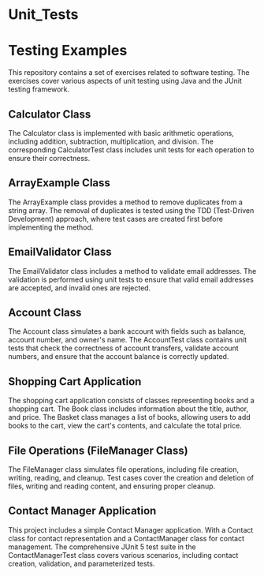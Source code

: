 # Unit_Tests

# Testing Examples
This repository contains a set of exercises related to software testing. The exercises cover various aspects of unit testing using Java and the JUnit testing framework.

## Calculator Class
The Calculator class is implemented with basic arithmetic operations, including addition, subtraction, multiplication, and division. The corresponding CalculatorTest class includes unit tests for each operation to ensure their correctness.

## ArrayExample Class
The ArrayExample class provides a method to remove duplicates from a string array. The removal of duplicates is tested using the TDD (Test-Driven Development) approach, where test cases are created first before implementing the method.

## EmailValidator Class
The EmailValidator class includes a method to validate email addresses. The validation is performed using unit tests to ensure that valid email addresses are accepted, and invalid ones are rejected.

## Account Class
The Account class simulates a bank account with fields such as balance, account number, and owner's name. The AccountTest class contains unit tests that check the correctness of account transfers, validate account numbers, and ensure that the account balance is correctly updated.

## Shopping Cart Application
The shopping cart application consists of classes representing books and a shopping cart. The Book class includes information about the title, author, and price. The Basket class manages a list of books, allowing users to add books to the cart, view the cart's contents, and calculate the total price.

## File Operations (FileManager Class)
The FileManager class simulates file operations, including file creation, writing, reading, and cleanup. Test cases cover the creation and deletion of files, writing and reading content, and ensuring proper cleanup.

## Contact Manager Application
This project includes a simple Contact Manager application. With a Contact class for contact representation and a ContactManager class for contact management. The comprehensive JUnit 5 test suite in the ContactManagerTest class covers various scenarios, including contact creation, validation, and parameterized tests.
